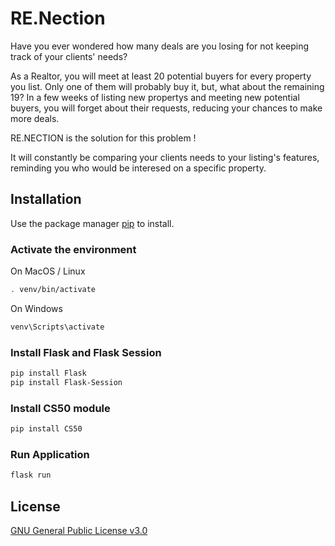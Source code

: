 # RE.Nection

Have you ever wondered how many deals are you losing for not keeping track of your clients' needs? 

As a Realtor, you will meet at least 20 potential buyers for every property you list. Only one of them will probably buy it, but, what about the remaining 19? In a few weeks of listing new propertys and meeting new potential buyers, you will forget about their requests, reducing your chances to make more deals.

RE.NECTION is the solution for this problem !

It will constantly be comparing your clients needs to your listing's features, reminding you who would be interesed on a specific property.

## Installation

Use the package manager [pip](https://pip.pypa.io/en/stable/) to install.


### Activate the environment

On MacOS / Linux
```bash
. venv/bin/activate
```

On Windows
```bash
venv\Scripts\activate
```

### Install Flask and Flask Session

```bash
pip install Flask
pip install Flask-Session
```

### Install CS50 module

```bash 
pip install CS50
```

### Run Application

```bash
flask run
```

## License
[GNU General Public License v3.0](https://choosealicense.com/licenses/gpl-3.0/)




